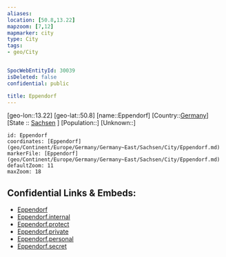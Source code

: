 ```yaml
---
aliases: 
location: [50.8,13.22]
mapzoom: [7,12] 
mapmarker: city 
type: City
tags:
- geo/City


SpocWebEntityId: 30039
isDeleted: false
confidential: public

title: Eppendorf
---
```

[geo-lon::13.22]
[geo-lat::50.8]
[name::Eppendorf]
[Country::[Germany](geo/Continent/Europe/Germany.md)]
[State :: [Sachsen](geo/Continent/Europe/Germany/Germany~East/Sachsen.md) ]
[Population::]
[Unknown::]


```leaflet
id: Eppendorf
coordinates: [Eppendorf](geo/Continent/Europe/Germany/Germany~East/Sachsen/City/Eppendorf.md)
markerFile: [Eppendorf](geo/Continent/Europe/Germany/Germany~East/Sachsen/City/Eppendorf.md)
defaultZoom: 11 
maxZoom: 18
```


## Confidential Links & Embeds: 
- [Eppendorf](../../../../../../../../_public/geo/Continent/Europe/Germany/Germany~East/Sachsen/City/Eppendorf.md) 
- [Eppendorf.internal](../../../../../../../../_internal/geo/Continent/Europe/Germany/Germany~East/Sachsen/City/Eppendorf.internal.md) 
- [Eppendorf.protect](../../../../../../../../_protect/geo/Continent/Europe/Germany/Germany~East/Sachsen/City/Eppendorf.protect.md) 
- [Eppendorf.private](../../../../../../../../_private/geo/Continent/Europe/Germany/Germany~East/Sachsen/City/Eppendorf.private.md) 
- [Eppendorf.personal](../../../../../../../../_personal/geo/Continent/Europe/Germany/Germany~East/Sachsen/City/Eppendorf.personal.md) 
- [Eppendorf.secret](../../../../../../../../_secret/geo/Continent/Europe/Germany/Germany~East/Sachsen/City/Eppendorf.secret.md) 
